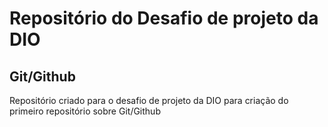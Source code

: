 # Repositório do Desafio de projeto da DIO
## Git/Github
Repositório criado para o desafio de projeto da DIO para criação do primeiro repositório sobre Git/Github
